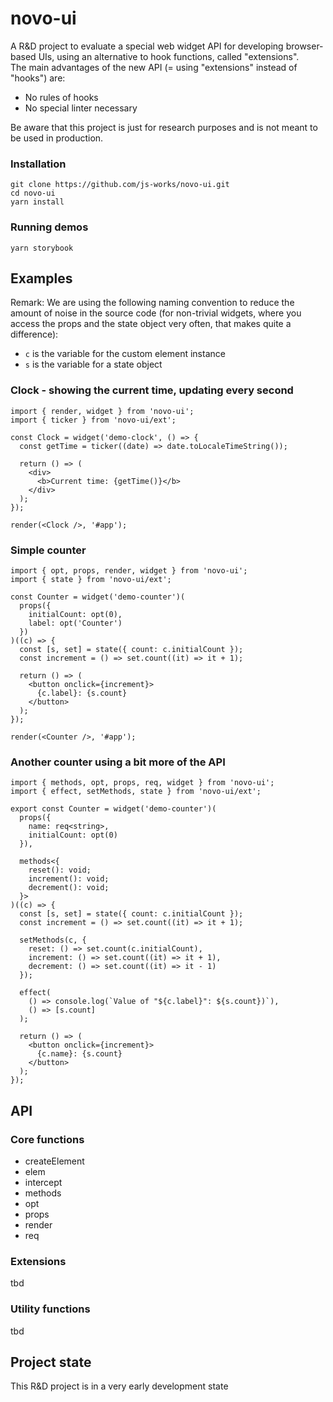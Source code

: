 # novo-ui

A R&D project to evaluate a special web widget API for developing browser-based UIs, using an alternative to hook functions, called "extensions".
<br />
The main advantages of the new API (= using "extensions" instead of "hooks") are:

- No rules of hooks
- No special linter necessary

Be aware that this project is just for research purposes and is not meant to be used in production.

### Installation

```
git clone https://github.com/js-works/novo-ui.git
cd novo-ui
yarn install
```

### Running demos

```
yarn storybook
```

## Examples

Remark: We are using the following naming convention to
reduce the amount of noise in the source code (for non-trivial
widgets, where you access the props and the state object
very often, that makes quite a difference):

- `c` is the variable for the custom element instance
- `s` is the variable for a state object

### Clock - showing the current time, updating every second

```tsx
import { render, widget } from 'novo-ui';
import { ticker } from 'novo-ui/ext';

const Clock = widget('demo-clock', () => {
  const getTime = ticker((date) => date.toLocaleTimeString());

  return () => (
    <div>
      <b>Current time: {getTime()}</b>
    </div>
  );
});

render(<Clock />, '#app');
```

### Simple counter

```tsx
import { opt, props, render, widget } from 'novo-ui';
import { state } from 'novo-ui/ext';

const Counter = widget('demo-counter')(
  props({
    initialCount: opt(0),
    label: opt('Counter')
  })
)((c) => {
  const [s, set] = state({ count: c.initialCount });
  const increment = () => set.count((it) => it + 1);

  return () => (
    <button onclick={increment}>
      {c.label}: {s.count}
    </button>
  );
});

render(<Counter />, '#app');
```

### Another counter using a bit more of the API

```tsx
import { methods, opt, props, req, widget } from 'novo-ui';
import { effect, setMethods, state } from 'novo-ui/ext';

export const Counter = widget('demo-counter')(
  props({
    name: req<string>,
    initialCount: opt(0)
  }),

  methods<{
    reset(): void;
    increment(): void;
    decrement(): void;
  }>
)((c) => {
  const [s, set] = state({ count: c.initialCount });
  const increment = () => set.count((it) => it + 1);

  setMethods(c, {
    reset: () => set.count(c.initialCount),
    increment: () => set.count((it) => it + 1),
    decrement: () => set.count((it) => it - 1)
  });

  effect(
    () => console.log(`Value of "${c.label}": ${s.count})`),
    () => [s.count]
  );

  return () => (
    <button onclick={increment}>
      {c.name}: {s.count}
    </button>
  );
});
```

## API

### Core functions

- createElement
- elem
- intercept
- methods
- opt
- props
- render
- req

### Extensions

tbd

### Utility functions

tbd

## Project state

This R&D project is in a very early development state
